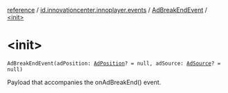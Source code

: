 [reference](../../index.md) / [id.innovationcenter.innoplayer.events](../index.md) / [AdBreakEndEvent](index.md) / [&lt;init&gt;](./-init-.md)

# &lt;init&gt;

`AdBreakEndEvent(adPosition: `[`AdPosition`](../-ad-position/index.md)`? = null, adSource: `[`AdSource`](../../id.innovationcenter.innoplayer.media.ads/-ad-source/index.md)`? = null)`

Payload that accompanies the onAdBreakEnd() event.

